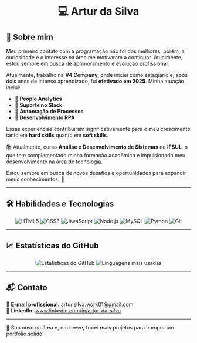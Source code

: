 <p align="left">
  <h1 align="center">💻 Artur da Silva</h1>

  <h2>🚀 Sobre mim</h2>
  <p>
    Meu primeiro contato com a programação não foi dos melhores, porém, a curiosidade e o interesse na área me motivaram a continuar. Atualmente, estou sempre em busca de aprimoramento e evolução profissional.
  </p>
  <p>
    Atualmente, trabalho na <strong>V4 Company</strong>, onde iniciei como estagiário e, após dois anos de intenso aprendizado, fui <strong>efetivado em 2025</strong>.
    Minha atuação inclui:
  </p>
  <ul>
    <li>🔹 <strong>People Analytics</strong></li>
    <li>🔹 <strong>Suporte no Slack</strong></li>
    <li>🔹 <strong>Automação de Processos</strong></li>
    <li>🔹 <strong>Desenvolvimento RPA</strong></li>
  </ul>
  <p>
    Essas experiências contribuíram significativamente para o meu crescimento tanto em <strong>hard skills</strong> quanto em <strong>soft skills</strong>.
  </p>
  <p>
    📚 Atualmente, curso <strong>Análise e Desenvolvimento de Sistemas</strong> no <strong>IFSUL</strong>, o que tem complementado minha formação acadêmica e impulsionado meu desenvolvimento na área de tecnologia.
  </p>
  <p>Estou sempre em busca de novos desafios e oportunidades para expandir meus conhecimentos. 🚀</p>

  <hr>

  <h2>🛠 Habilidades e Tecnologias</h2>
  <div align="center">
    <img src="https://img.shields.io/badge/HTML5-%23E34F26.svg?style=flat&logo=html5&logoColor=white" alt="HTML5"/>
    <img src="https://img.shields.io/badge/CSS3-%231572B6.svg?style=flat&logo=css3&logoColor=white" alt="CSS3"/>
    <img src="https://img.shields.io/badge/JavaScript-%23F7DF1E.svg?style=flat&logo=javascript&logoColor=black" alt="JavaScript"/>
    <img src="https://img.shields.io/badge/Node.js-%2343853D.svg?style=flat&logo=node.js&logoColor=white" alt="Node.js"/>
    <img src="https://img.shields.io/badge/MySQL-%2300f.svg?style=flat&logo=mysql&logoColor=white" alt="MySQL"/>
    <img src="https://img.shields.io/badge/Python-%233776AB.svg?style=flat&logo=python&logoColor=white" alt="Python"/>
    <img src="https://img.shields.io/badge/Git-%23F05033.svg?style=flat&logo=git&logoColor=white" alt="Git"/>
  </div>

  <hr>

  <h2>📈 Estatísticas do GitHub</h2>
  <div align="center">
    <img src="https://github-readme-stats.vercel.app/api?username=ArturdaSilva&show_icons=true&theme=dark" alt="Estatísticas do GitHub"/>
    <img src="https://github-readme-stats.vercel.app/api/top-langs/?username=ArturdaSilva&layout=compact&theme=dark" alt="Linguagens mais usadas"/>
  </div>

  <hr>

  <h2>📬 Contato</h2>
  <p>
    📩 <strong>E-mail profissional:</strong> <a href="mailto:artur.silva.work01@gmail.com">artur.silva.work01@gmail.com</a><br>
    🔗 <strong>LinkedIn:</strong> <a href="https://www.linkedin.com/in/artur-da-silva">www.linkedin.com/in/artur-da-silva</a>
  </p>

  <hr>

  <p>🚧 Sou novo na área e, em breve, trarei mais projetos para compor um portfólio sólido!</p>
</p>
